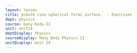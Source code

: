 ```yaml
---
layout: lesson
title: $\D=3$ case spherical fermi surface.  - Exercises
dept: physics
course: many-body-II
unit: unit24
deptDisplay: Physics
courseDisplay: Many Body Physics II
unitDisplay: Unit 24
---
```

